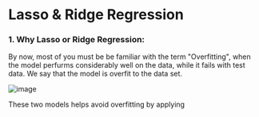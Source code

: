 # Lasso & Ridge Regression

### 1. Why Lasso or Ridge Regression:

By now, most of you must be be familiar with the term "Overfitting", when the model perfurms considerably well on the data, while it fails with test data.
We say that the model is overfit to the data set.

![image](https://github.com/IslemBouzidi/DataScience/assets/87117961/0064dc84-0aa7-4006-8050-04b5c750d450)

These two models helps avoid overfitting by applying 
